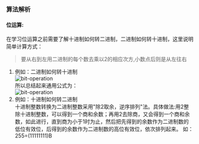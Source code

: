 ### 算法解析

#### 位运算:
在学习位运算之前需要了解十进制如何转二进制，二进制如何转十进制，这里说明简单计算方式：<br/>
> 要从右到左用二进制的每个数去乘以2的相应次方,小数点后则是从左往右
1. 例如：二进制如何转十进制 <br/>
![bit-operation](https://github.com/MoonCheung/Web-diary/blob/master/static/Images/bit-operation.gif)<br/>
所以总结起来通用公式为：<br/>
![bit-operation](https://github.com/MoonCheung/Web-diary/blob/master/static/Images/bit-operation-1.gif)<br/>
2. 例如：十进制如何转二进制 <br/>
十进制整数转换为二进制整数采用"除2取余，逆序排列"法。具体做法:用2整除十进制整数，可以得到一个商和余数；再用2去除商，又会得到一个商和余数，如此进行，直到商为小于1时为止，然后把先得到的余数作为二进制数的低位有效位，后得到的余数作为二进制数的高位有效位，依次排列起来。
如：255=(11111111)B